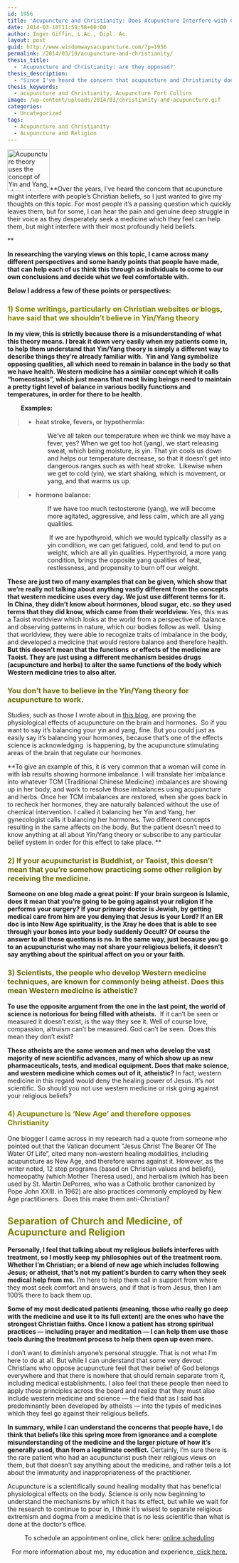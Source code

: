 ```yaml
---
id: 1956
title: 'Acupuncture and Christianity: Does Acupuncture Interfere with Christian Beliefs?'
date: 2014-03-10T11:59:58+00:00
author: Inger Giffin, L.Ac., Dipl. Ac.
layout: post
guid: http://www.wisdomwaysacupuncture.com/?p=1956
permalink: /2014/03/10/acupuncture-and-christianity/
thesis_title:
  - 'Acupuncture and Christianity: are they opposed?'
thesis_description:
  - "Since I've heard the concern that acupuncture and Christianity don't mix, I wanted to alleviate your concerns by giving my thoughts on the topic. "
thesis_keywords:
  - acupuncture and Christianity, Acupuncture Fort Collins
image: /wp-content/uploads/2014/03/christianity-and-acupuncture.gif
categories:
  - Uncategorized
tags:
  - Acupuncture and Christianity
  - Acupuncture and Religion
---
```

[<img class="size-full wp-image-736 alignleft" title="Acupuncture and Yin Yang. Homeostasis" src="http://www.wisdomwaysacupuncture.com/wp-content/uploads/2010/06/pretty-yinyang.jpg" alt="Acupuncture theory uses the concept of Yin and Yang, shown here in its symbol" width="95" height="94" />](http://www.wisdomwaysacupuncture.com/wp-content/uploads/2010/06/pretty-yinyang.jpg)**Over the years, I&#8217;ve heard the concern that acupuncture might interfere with people&#8217;s Christian beliefs, so I just wanted to give my thoughts on this topic. For most people it&#8217;s a passing question which quickly leaves them, but for some, I can hear the pain and genuine deep struggle in their voice as they desperately seek a medicine which they feel can help them, but might interfere with their most profoundly held beliefs.
  
** 

**In researching the varying views on this topic, I came across many different perspectives and some handy points that people have made, that can help each of us think this through as individuals to come to our own conclusions and decide what we feel comfortable with.**

**Below I address a few of these points or perspectives:**

### <span style="color: #808000;">1) Some writings, particularly on Christian websites or blogs, have said that we shouldn&#8217;t believe in Yin/Yang theory</span>

**In my view, this is strictly because there is a misunderstanding of what this theory means. I break it down very easily when my patients come in, to help them understand that Yin/Yang theory is simply a different way to describe things they&#8217;re already familiar with.  Yin and Yang symbolize opposing qualities, all which need to remain in balance in the body so that we have health. Western medicine has a similar concept which it calls &#8220;homeostasis&#8221;, which just means that most living beings need to maintain a pretty tight level of balance in various bodily functions and temperatures, in order for there to be health.**

<p style="padding-left: 30px;">
  <strong>Examples:</strong>
</p>

>   * **heat stroke, fevers, or hypothermia:**

<p style="padding-left: 90px;">
  We&#8217;ve all taken our temperature when we think we may have a fever, yes? When we get too hot (yang), we start releasing sweat, which being moisture, is yin. That yin cools us down and helps our temperature decrease, so that it doesn&#8217;t get into dangerous ranges such as with heat stroke.  Likewise when we get to cold (yin), we start shaking, which is movement, or yang, and that warms us up.
</p>

>   * **hormone balance:**

<p style="padding-left: 90px;">
  If we have too much testosterone (yang), we will become more agitated, aggressive, and less calm, which are all yang qualities.
</p>

<p style="padding-left: 90px;">
   If we are hypothyroid, which we would typically classify as a yin condition, we can get fatigued, cold, and tend to put on weight, which are all yin qualities. Hyperthyroid, a more yang condition, brings the opposite yang qualities of heat, restlessness, and propensity to burn off our weight.
</p>

**These are just two of many examples that can be given, which show that we&#8217;re really not talking about anything vastly different from the concepts that western medicine uses every day. We just use different terms for it. In China, they didn&#8217;t know about hormones, blood sugar, etc. so they used terms that they did know, which came from their worldview.** Yes, this was a Taoist worldview which looks at the world from a perspective of balance and observing patterns in nature, which our bodies follow as well.  Using that worldview, they were able to recognize traits of imbalance in the body, and developed a medicine that would restore balance and therefore health. **But this doesn&#8217;t mean that the functions  or effects of the medicine are Taoist. They are just using a different mechanism besides drugs (acupuncture and herbs) to alter the same functions of the body which Western medicine tries to also alter.**

### <span style="color: #666600;">You don&#8217;t have to believe in the Yin/Yang theory for acupuncture to work.</span>

Studies, such as those I wrote about in <a title="Acupuncture Points Proven to Exist in Scientific Study!" href="http://www.wisdomwaysacupuncture.com/2014/02/12/acupuncture-points-proven-exist-scientific-study/" target="_blank" rel="noopener"><span style="text-decoration: underline;">this blog</span></a>, are proving the physiological effects of acupuncture on the brain and hormones.  So if you want to say it&#8217;s balancing your yin and yang, fine. But you could just as easily say it&#8217;s balancing your hormones, because that&#8217;s one of the effects science is acknowledging  is happening, by the acupuncture stimulating areas of the brain that regulate our hormones.

**To give an example of this, it is very common that a woman will come in with lab results showing hormone imbalance. I will translate her imbalance into whatever TCM (Traditional Chinese Medicine) imbalances are showing up in her body, and work to resolve those imbalances using acupuncture and herbs. Once her TCM imbalances are restored, when she goes back in to recheck her hormones, they are naturally balanced without the use of chemical intervention. I called it balancing her Yin and Yang, her gynecologist calls it balancing her hormones. Two different concepts resulting in the same affects on the body. But the patient doesn&#8217;t need to know anything at all about Yin/Yang theory or subscribe to any particular belief system in order for this effect to take place. **

### <span style="color: #666600;">2) If your acupuncturist is Buddhist, or Taoist, this doesn&#8217;t mean that you&#8217;re somehow practicing some other religion by receiving the medicine.</span>

**Someone on one blog made a great point: If your brain surgeon is Islamic, does it mean that you&#8217;re going to be going against your religion if he performs your surgery? If your primary doctor is Jewish, by getting medical care from him are you denying that Jesus is your Lord? If an ER doc is into New Age spirituality, is the Xray he does that is able to see through your bones into your body suddenly Occult? Of course the answer to all these questions is no. In the same way, just because you go to an acupuncturist who may not share your religious beliefs, it doesn&#8217;t say anything about the spiritual affect on you or your faith.**

### <span style="color: #666600;">3) Scientists, the people who develop Western medicine techniques, are known for commonly being atheist. Does this mean Western medicine is atheistic?</span>

**To use the opposite argument from the one in the last point, the world of science is notorious for being filled with atheists.**  If it can&#8217;t be seen or measured it doesn&#8217;t exist, is the way they see it. Well of course love, compassion, altruism can&#8217;t be measured. God can&#8217;t be seen.  Does this mean they don&#8217;t exist?

**These atheists are the same women and men who develop the vast majority of new scientific advances, many of which show up as new pharmaceuticals, tests, and medical equipment. Does that make science, and western medicine which comes out of it, atheistic?** In fact, western medicine in this regard would deny the healing power of Jesus. It&#8217;s not scientific. So should you not use western medicine or risk going against your religious beliefs?

### <span style="color: #808000;">4) Acupuncture is &#8216;New Age&#8217; and therefore opposes Christianity</span>

One blogger I came across in my research had a quote from someone who pointed out that the Vatican document &#8220;Jesus Christ The Bearer Of The Water Of Life&#8221;, cited many non-western healing modalities, including acupuncture as New Age, and therefore warns against it. However, as the writer noted, 12 step programs (based on Christian values and beliefs), homeopathy (which Mother Theresa used), and herbalism (which has been used by St. Martin DePorres, who was a Catholic brother canonized by Pope John XXIII. in 1962) are also practices commonly employed by New Age practitioners.  Does this make them anti-Christian?

## <span style="color: #808000;">Separation of Church and Medicine, of Acupuncture and Religion</span>

**Personally, I feel that talking about my religious beliefs interferes with treatment, so I mostly keep my philosophies out of the treatment room. Whether I&#8217;m Christian; or a blend of new age which includes following Jesus; or atheist, that&#8217;s not my patient&#8217;s burden to carry when they seek medical help from me.** I&#8217;m here to help them call in support from where they most seek comfort and answers, and if that is from Jesus, then I am 100% there to back them up.

**Some of my most dedicated patients (meaning, those who really go deep with the medicine and use it to its full extent) are the ones who have the strongest Christian faiths. Once I know a patient has strong spiritual practices &#8212; including prayer and meditation &#8212; I can help them use those tools during the treatment process to help them open up even more.**

I don&#8217;t want to diminish anyone&#8217;s personal struggle. That is not what I&#8217;m here to do at all. But while I can understand that some very devout Christians who oppose acupuncture feel that their belief of God belongs everywhere and that there is nowhere that should remain separate from it, including medical establishments. I also feel that these people then need to apply those principles across the board and realize that they must also include western medicine and science &#8212; the field that as I said has predominantly been developed by atheists &#8212; into the types of medicines which they feel go against their religious beliefs.

**In summary, while I can understand the concerns that people have, I do think that beliefs like this spring more from ignorance and a complete misunderstanding of the medicine and the larger picture of how it&#8217;s generally used, than from a legitimate conflict.** Certainly, I&#8217;m sure there is the rare patient who had an acupuncturist push their religious views on them, but that doesn&#8217;t say anything about the medicine, and rather tells a lot about the immaturity and inappropriateness of the practitioner.

Acupuncture is a scientifically sound healing modality that has beneficial physiological effects on the body. Science is only now beginning to understand the mechanisms by which it has its effect, but while we wait for the research to continue to pour in, I think it&#8217;s wisest to separate religious extremism and dogma from a medicine that is no less scientific than what is done at the doctor&#8217;s office.

<p style="text-align: center;">
  To schedule an appointment online, click here: <a title="Online Scheduling" href="http://www.wisdomwaysacupuncture.com/acupuncture-online_scheduling/">o</a><a title="Online Acupuncture Scheduling" href="http://www.wisdomwaysacupuncture.com/acupuncture-appointment-scheduling/">nline scheduling</a>
</p>

<p style="text-align: center;">
  For more information about me, my education and experience,<a title="Inger Giffin M.S., Licensed Acupuncturist, Dipl. Ac." href="http://www.wisdomwaysacupuncture.com/our-team/inger-giffin-licensed-acupuncturist-dipl-ac-faborm/"> click here. </a>
</p>